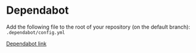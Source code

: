 # Dependabot

Add the following file to the root of your repository (on the default branch): `.dependabot/config.yml`

[Dependabot link](https://dependabot.com/)
